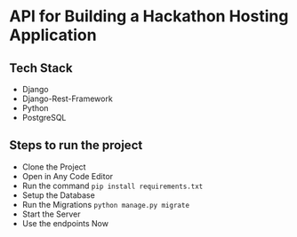 # API for Building a Hackathon Hosting Application

## Tech Stack 
 - Django 
 - Django-Rest-Framework
 - Python
 - PostgreSQL

## Steps to run the project
 - Clone the Project
 - Open in Any Code Editor
 - Run the command ``pip install requirements.txt``
 - Setup the Database
 - Run the Migrations ``python manage.py migrate``
 - Start the Server
 - Use the endpoints Now
